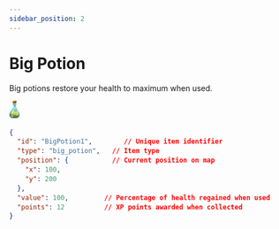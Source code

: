 ```yaml
---
sidebar_position: 2
---
```


# Big Potion

Big potions restore your health to maximum when used.

![Big Potion](./images/big_potion.gif)

```json
{
  "id": "BigPotion1",        // Unique item identifier
  "type": "big_potion",   // Item type
  "position": {           // Current position on map
    "x": 100,
    "y": 200
  },
  "value": 100,         // Percentage of health regained when used
  "points": 12          // XP points awarded when collected
}
```
